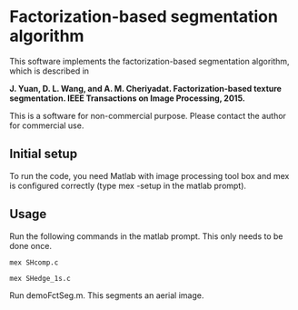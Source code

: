 # Factorization-based segmentation algorithm

This software implements the factorization-based segmentation algorithm, which is described in 

**J. Yuan, D. L. Wang, and A. M. Cheriyadat. Factorization-based texture segmentation. IEEE Transactions on Image Processing, 2015.**

This is a software for non-commercial purpose. Please contact the author for commercial use.

## Initial setup

To run the code, you need Matlab with image processing tool box and mex is configured correctly (type mex -setup in the matlab prompt).

## Usage

Run the following commands in the matlab prompt. This only needs to be done once.

`mex SHcomp.c`

`mex SHedge_1s.c`

Run demoFctSeg.m. This segments an aerial image. 
 

  

